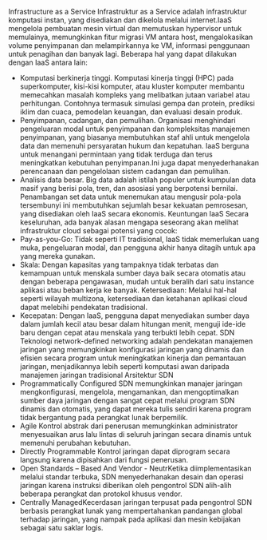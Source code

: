 Infrastructure as a Service
Infrastruktur as a Service adalah infrastruktur komputasi instan, yang disediakan dan dikelola melalui internet.IaaS mengelola pembuatan mesin virtual dan memutuskan hypervisor untuk memulainya, memungkinkan fitur migrasi VM antara host, mengalokasikan volume penyimpanan dan melampirkannya ke VM, informasi penggunaan untuk penagihan dan banyak lagi.
Beberapa hal yang dapat dilakukan dengan IaaS antara lain:
- Komputasi berkinerja tinggi. Komputasi kinerja tinggi (HPC) pada superkomputer, kisi-kisi komputer, atau kluster komputer membantu memecahkan masalah kompleks yang melibatkan jutaan variabel atau perhitungan. Contohnya termasuk simulasi gempa dan protein, prediksi iklim dan cuaca, pemodelan keuangan, dan evaluasi desain produk.
- Penyimpanan, cadangan, dan pemulihan. Organisasi menghindari pengeluaran modal untuk penyimpanan dan kompleksitas manajemen penyimpanan, yang biasanya membutuhkan staf ahli untuk mengelola data dan memenuhi persyaratan hukum dan kepatuhan. IaaS berguna untuk menangani permintaan yang tidak terduga dan terus meningkatkan kebutuhan penyimpanan.Ini juga dapat menyederhanakan perencanaan dan pengelolaan sistem cadangan dan pemulihan.
- Analisis data besar. Big data adalah istilah populer untuk kumpulan data masif yang berisi pola, tren, dan asosiasi yang berpotensi bernilai. Penambangan set data untuk menemukan atau mengusir pola-pola tersembunyi ini membutuhkan sejumlah besar kekuatan pemrosesan, yang disediakan oleh IaaS secara ekonomis.
Keuntungan IaaS
Secara keseluruhan, ada banyak alasan mengapa seseorang akan melihat infrastruktur cloud sebagai potensi yang cocok:
- Pay-as-you-Go: Tidak seperti IT tradisional, IaaS tidak memerlukan uang muka, pengeluaran modal, dan pengguna akhir hanya 
ditagih untuk apa yang mereka gunakan.
- Skala: Dengan kapasitas yang tampaknya tidak terbatas dan kemampuan untuk menskala sumber daya baik secara otomatis atau dengan beberapa pengawasan, mudah untuk beralih dari satu instance aplikasi atau beban kerja ke banyak.
Ketersediaan: Melalui hal-hal seperti wilayah multizona, ketersediaan dan ketahanan aplikasi cloud dapat melebihi pendekatan tradisional.
- Kecepatan: Dengan IaaS, pengguna dapat menyediakan sumber daya dalam jumlah kecil atau besar dalam hitungan menit, menguji ide-ide baru dengan cepat atau menskala yang terbukti lebih cepat.
SDN
Teknologi network-defined networking adalah pendekatan manajemen jaringan yang memungkinkan konfigurasi jaringan yang 
dinamis dan efisien secara program untuk meningkatkan kinerja dan pemantauan jaringan, menjadikannya lebih seperti komputasi 
awan daripada manajemen jaringan tradisional
Arsitektur SDN
- Programmatically Configured SDN memungkinkan manajer jaringan mengkonfigurasi, mengelola, mengamankan, dan mengoptimalkan 
sumber daya jaringan dengan sangat cepat melalui program SDN dinamis dan otomatis, yang dapat mereka tulis sendiri karena 
program tidak bergantung pada perangkat lunak berpemilik.
-  Agile Kontrol abstrak dari penerusan memungkinkan administrator menyesuaikan arus lalu lintas di seluruh jaringan secara 
dinamis untuk memenuhi perubahan kebutuhan.
- Directly Programmable Kontrol jaringan dapat diprogram secara langsung karena dipisahkan dari fungsi penerusan.
- Open Standards – Based And Vendor - NeutrKetika diimplementasikan melalui standar terbuka, SDN menyederhanakan desain dan 
operasi jaringan karena instruksi diberikan oleh pengontrol SDN alih-alih beberapa perangkat dan protokol khusus vendor.
- Centrally ManagedKecerdasan jaringan terpusat pada pengontrol SDN berbasis perangkat lunak yang mempertahankan pandangan 
global terhadap jaringan, yang nampak pada aplikasi dan mesin kebijakan sebagai satu saklar logis.